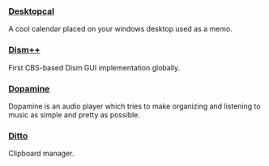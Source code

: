 ### [Desktopcal](http://www.desktopcal.com/)

A cool calendar placed on your windows desktop used as a memo.

### [Dism++](https://www.chuyu.me/)

First CBS-based Dism GUI implementation globally.

### [Dopamine](http://www.digimezzo.com/software/dopamine/)

Dopamine is an audio player which tries to make organizing and listening to music as simple and pretty as possible.

### [Ditto](http://ditto-cp.sourceforge.net/)

 Clipboard manager.

